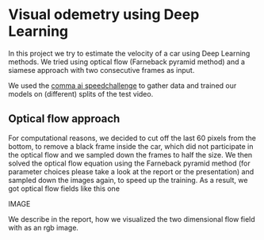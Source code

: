 # Visual odemetry using Deep Learning
In this project we try to estimate the velocity of a car using Deep Learning methods. We tried
using optical flow (Farneback pyramid method) and a siamese approach with two consecutive
frames as input.

We used the [comma ai speedchallenge](https://github.com/commaai/speedchallenge) to gather data and trained our models
on (different) splits of the test video.

## Optical flow approach
For computational reasons, we decided to cut off the last 60 pixels from the bottom, to remove a black frame inside the
car, which did not participate in the optical flow and we sampled down the frames to half the size.
We then solved the optical flow equation using the Farneback pyramid method (for parameter choices please take a look at
the report or the presentation) and sampled down the images again, to speed up the training.
As a result, we got optical flow fields like this one

IMAGE

We describe in the report, how we visualized the two dimensional flow field with as an rgb image.

